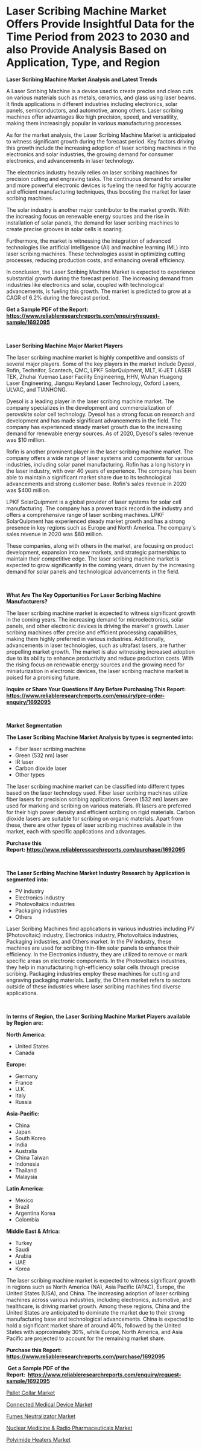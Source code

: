 <p><h1>Laser Scribing Machine Market Offers Provide Insightful Data for the Time Period from 2023 to 2030 and also Provide Analysis Based on Application, Type, and Region</h1></p><p><strong>Laser Scribing Machine Market Analysis and Latest Trends</strong></p>
<p><p>A Laser Scribing Machine is a device used to create precise and clean cuts on various materials such as metals, ceramics, and glass using laser beams. It finds applications in different industries including electronics, solar panels, semiconductors, and automotive, among others. Laser scribing machines offer advantages like high precision, speed, and versatility, making them increasingly popular in various manufacturing processes.</p><p>As for the market analysis, the Laser Scribing Machine Market is anticipated to witness significant growth during the forecast period. Key factors driving this growth include the increasing adoption of laser scribing machines in the electronics and solar industries, the growing demand for consumer electronics, and advancements in laser technology.</p><p>The electronics industry heavily relies on laser scribing machines for precision cutting and engraving tasks. The continuous demand for smaller and more powerful electronic devices is fueling the need for highly accurate and efficient manufacturing techniques, thus boosting the market for laser scribing machines.</p><p>The solar industry is another major contributor to the market growth. With the increasing focus on renewable energy sources and the rise in installation of solar panels, the demand for laser scribing machines to create precise grooves in solar cells is soaring.</p><p>Furthermore, the market is witnessing the integration of advanced technologies like artificial intelligence (AI) and machine learning (ML) into laser scribing machines. These technologies assist in optimizing cutting processes, reducing production costs, and enhancing overall efficiency.</p><p>In conclusion, the Laser Scribing Machine Market is expected to experience substantial growth during the forecast period. The increasing demand from industries like electronics and solar, coupled with technological advancements, is fueling this growth. The market is predicted to grow at a CAGR of 6.2% during the forecast period.</p></p>
<p><strong>Get a Sample PDF of the Report:&nbsp; <a href="https://www.reliableresearchreports.com/enquiry/request-sample/1692095">https://www.reliableresearchreports.com/enquiry/request-sample/1692095</a></strong></p>
<p>&nbsp;</p>
<p><strong>Laser Scribing Machine Major Market Players</strong></p>
<p><p>The laser scribing machine market is highly competitive and consists of several major players. Some of the key players in the market include Dyesol, Rofin, Technifor, Scantech, QMC, LPKF SolarQuipment, MLT, K-JET LASER TEK, Zhuhai Yuemao Laser Facility Engineering, HHV, Wuhan Huagong Laser Engineering, Jiangsu Keyland Laser Technology, Oxford Lasers, ULVAC, and TIANHONG.</p><p>Dyesol is a leading player in the laser scribing machine market. The company specializes in the development and commercialization of perovskite solar cell technology. Dyesol has a strong focus on research and development and has made significant advancements in the field. The company has experienced steady market growth due to the increasing demand for renewable energy sources. As of 2020, Dyesol's sales revenue was $10 million.</p><p>Rofin is another prominent player in the laser scribing machine market. The company offers a wide range of laser systems and components for various industries, including solar panel manufacturing. Rofin has a long history in the laser industry, with over 40 years of experience. The company has been able to maintain a significant market share due to its technological advancements and strong customer base. Rofin's sales revenue in 2020 was $400 million.</p><p>LPKF SolarQuipment is a global provider of laser systems for solar cell manufacturing. The company has a proven track record in the industry and offers a comprehensive range of laser scribing machines. LPKF SolarQuipment has experienced steady market growth and has a strong presence in key regions such as Europe and North America. The company's sales revenue in 2020 was $80 million.</p><p>These companies, along with others in the market, are focusing on product development, expansion into new markets, and strategic partnerships to maintain their competitive edge. The laser scribing machine market is expected to grow significantly in the coming years, driven by the increasing demand for solar panels and technological advancements in the field.</p></p>
<p>&nbsp;</p>
<p><strong>What Are The Key Opportunities For Laser Scribing Machine Manufacturers?</strong></p>
<p><p>The laser scribing machine market is expected to witness significant growth in the coming years. The increasing demand for microelectronics, solar panels, and other electronic devices is driving the market's growth. Laser scribing machines offer precise and efficient processing capabilities, making them highly preferred in various industries. Additionally, advancements in laser technologies, such as ultrafast lasers, are further propelling market growth. The market is also witnessing increased adoption due to its ability to enhance productivity and reduce production costs. With the rising focus on renewable energy sources and the growing need for miniaturization in electronic devices, the laser scribing machine market is poised for a promising future.</p></p>
<p><strong>Inquire or Share Your Questions If Any Before Purchasing This Report: <a href="https://www.reliableresearchreports.com/enquiry/pre-order-enquiry/1692095">https://www.reliableresearchreports.com/enquiry/pre-order-enquiry/1692095</a></strong></p>
<p>&nbsp;</p>
<p><strong>Market Segmentation</strong></p>
<p><strong>The Laser Scribing Machine Market Analysis by types is segmented into:</strong></p>
<p><ul><li>Fiber laser scribing machine</li><li>Green (532 nm) laser</li><li>IR laser</li><li>Carbon dioxide laser</li><li>Other types</li></ul></p>
<p><p>The laser scribing machine market can be classified into different types based on the laser technology used. Fiber laser scribing machines utilize fiber lasers for precision scribing applications. Green (532 nm) lasers are used for marking and scribing on various materials. IR lasers are preferred for their high power density and efficient scribing on rigid materials. Carbon dioxide lasers are suitable for scribing on organic materials. Apart from these, there are other types of laser scribing machines available in the market, each with specific applications and advantages.</p></p>
<p><strong>Purchase this Report:&nbsp;<a href="https://www.reliableresearchreports.com/purchase/1692095">https://www.reliableresearchreports.com/purchase/1692095</a></strong></p>
<p>&nbsp;</p>
<p><strong>The Laser Scribing Machine Market Industry Research by Application is segmented into:</strong></p>
<p><ul><li>PV industry</li><li>Electronics industry</li><li>Photovoltaics industries</li><li>Packaging industries</li><li>Others</li></ul></p>
<p><p>Laser Scribing Machines find applications in various industries including PV (Photovoltaic) industry, Electronics industry, Photovoltaics industries, Packaging industries, and Others market. In the PV industry, these machines are used for scribing thin-film solar panels to enhance their efficiency. In the Electronics industry, they are utilized to remove or mark specific areas on electronic components. In the Photovoltaics industries, they help in manufacturing high-efficiency solar cells through precise scribing. Packaging industries employ these machines for cutting and engraving packaging materials. Lastly, the Others market refers to sectors outside of these industries where laser scribing machines find diverse applications.</p></p>
<p>&nbsp;</p>
<p><strong>In terms of Region, the Laser Scribing Machine Market Players available by Region are:</strong></p>
<p>
    <p> <strong> North America: </strong>
        <ul>
            <li>United States</li>
            <li>Canada</li>
        </ul>
        </p> 
    <p> <strong> Europe: </strong>
        <ul>
            <li>Germany</li>
            <li>France</li>
            <li>U.K.</li>
            <li>Italy</li>
            <li>Russia</li>
        </ul>
        </p> 
    <p> <strong> Asia-Pacific: </strong>
        <ul>
            <li>China</li>
            <li>Japan</li>
            <li>South Korea</li>
            <li>India</li>
            <li>Australia</li>
            <li>China Taiwan</li>
            <li>Indonesia</li>
            <li>Thailand</li>
            <li>Malaysia</li>
        </ul>
        </p> 
    <p> <strong> Latin America: </strong>
        <ul>
            <li>Mexico</li>
            <li>Brazil</li>
            <li>Argentina Korea</li>
            <li>Colombia</li>
        </ul>
        </p> 
    <p> <strong> Middle East & Africa: </strong>
        <ul>
            <li>Turkey</li>
            <li>Saudi</li>
            <li>Arabia</li>
            <li>UAE</li>
            <li>Korea</li>
        </ul>
    </p>
    </p>
<p><p>The laser scribing machine market is expected to witness significant growth in regions such as North America (NA), Asia Pacific (APAC), Europe, the United States (USA), and China. The increasing adoption of laser scribing machines across various industries, including electronics, automotive, and healthcare, is driving market growth. Among these regions, China and the United States are anticipated to dominate the market due to their strong manufacturing base and technological advancements. China is expected to hold a significant market share of around 40%, followed by the United States with approximately 30%, while Europe, North America, and Asia Pacific are projected to account for the remaining market share.</p></p>
<p><strong>Purchase this Report: <a href="https://www.reliableresearchreports.com/purchase/1692095">https://www.reliableresearchreports.com/purchase/1692095</a></strong></p>
<p>&nbsp;<strong>Get a Sample PDF of the Report:&nbsp;&nbsp;<a href="https://www.reliableresearchreports.com/enquiry/request-sample/1692095">https://www.reliableresearchreports.com/enquiry/request-sample/1692095</a></strong></p>
<p><strong></strong></p>
<p><p><a href="https://github.com/gaydyna/Market-Research-Report-List-1/blob/main/pallet-collar-market.md">Pallet Collar Market</a></p><p><a href="https://www.linkedin.com/pulse/decoding-connected-medical-device-market-deep-dive-gys7e/">Connected Medical Device Market</a></p><p><a href="https://medium.com/@toneygrimes2023/fumes-neutralizator-market-comprehensive-assessment-by-type-application-and-geography-a0d6356bac5f">Fumes Neutralizator Market</a></p><p><a href="https://www.linkedin.com/pulse/nuclear-medicine-amp-radio-pharmaceuticals-market-size-642ge/">Nuclear Medicine & Radio Pharmaceuticals Market</a></p><p><a href="https://github.com/tamvrosiya/Market-Research-Report-List-1/blob/main/polyimide-heaters-market.md">Polyimide Heaters Market</a></p></p>